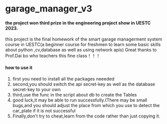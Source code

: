 # garage_manager_v3
#### the project won third prize in the engineering project show in UESTC 2023.
this project is  the final homework of the smart garage managerment system course in UESTC(a beginner course for freshmen to learn some basic skills about python ,cv,database as well as using network apis)
Great thanks to Prof.Dai bo who teachers this fine class！！！
#### how to use it
1. first you need to install all the packages neeeded
2. second,you should switch the api secret-key as well as the database secret-key to your own
3. third,use the func in the script about db to create the Tables
4. good luck,it may be able to run successfully.(There may be small bugs,and you should adjust the place from which you use to detect the car_plate if it is not successful
5. Finally,don't try to cheat,learn from the code rather than just copying it.
